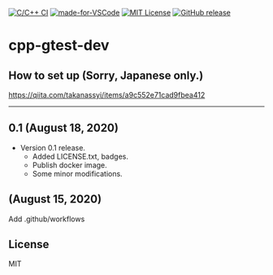 [![C/C++ CI](https://github.com/takanassyi/cpp-gtest-dev/workflows/C/C++%20CI/badge.svg)](https://github.com/takanassyi/cpp-gtest-dev/actions)
[![made-for-VSCode](https://img.shields.io/badge/Made%20for-VSCode-1f425f.svg)](https://code.visualstudio.com/)
[![MIT License](http://img.shields.io/badge/license-MIT-blue.svg?style=flat)](LICENSE)
[![GitHub release](https://img.shields.io/github/release/takanassyi/cpp-gtest-dev.js.svg)](https://github.com/takanassyi/cpp-gtest-dev/releases/)

# cpp-gtest-dev

## How to set up (Sorry, Japanese only.)

https://qiita.com/takanassyi/items/a9c552e71cad9fbea412

---

## 0.1 (August 18, 2020)
- Version 0.1 release.
  - Added LICENSE.txt, badges.
  - Publish docker image.
  - Some minor modifications.
  
## (August 15, 2020)

Add .github/workflows


## License
MIT

